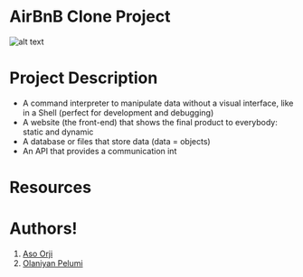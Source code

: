 # AirBnB Clone Project
![alt text](https://user-images.githubusercontent.com/107733620/218344720-6e355cbd-4aa6-4e95-948c-65c8e53b5ecb.png)

# Project Description
<ul>
 <li> A command interpreter to manipulate data without a visual interface, like in a Shell (perfect for development and debugging)</li> 
<li> A website (the front-end) that shows the final product to everybody: static and dynamic</li> 
<li> A database or files that store data (data = objects)</li> 
<li> An API that provides a communication int</li> 
  </ul>

# Resources

# Authors!

1. [Aso Orji](ndubuisiaso@gmail.com)
2. [Olaniyan Pelumi](olaniyanp11@gmail.com)
